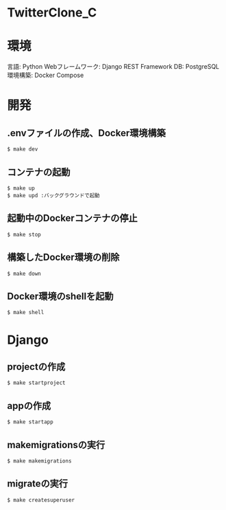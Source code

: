 # TwitterClone_C

# 環境
言語: Python
Webフレームワーク: Django REST Framework
DB: PostgreSQL
環境構築: Docker Compose


# 開発
## .envファイルの作成、Docker環境構築
```
$ make dev
```
## コンテナの起動
```
$ make up
$ make upd :バックグラウンドで起動
```
## 起動中のDockerコンテナの停止
```
$ make stop
```

## 構築したDocker環境の削除
```
$ make down
```

## Docker環境のshellを起動
```
$ make shell
```

# Django
## projectの作成
```
$ make startproject
```

## appの作成
```
$ make startapp
```

## makemigrationsの実行
```
$ make makemigrations
```

## migrateの実行
```
$ make createsuperuser
```